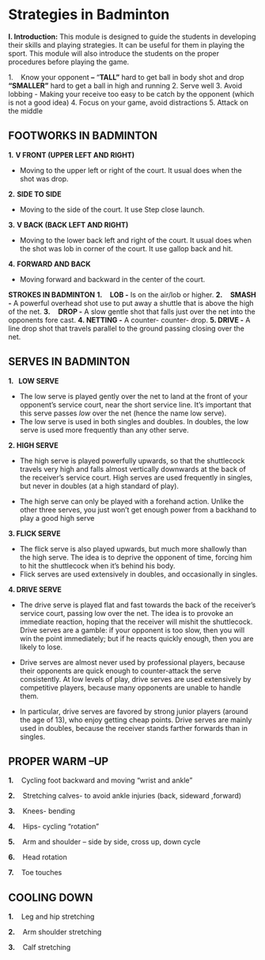 # Strategies in Badminton


**I. Introduction:** This module is designed to guide the students in developing their skills and playing strategies. It can be useful for them in playing the sport. This module will also introduce the students on the proper procedures before playing the game.

1.    Know your opponent **–** “**TALL”** hard to get ball in body shot and drop
	**“SMALLER”** hard to get a ball in high and running
2. Serve well
3. Avoid lobbing
	- Making your receive too easy to be catch by the opponent (which is not a good idea)
4. Focus on your game, avoid distractions
5. Attack on the middle

## FOOTWORKS IN BADMINTON

**1.** **V FRONT (UPPER LEFT AND RIGHT)**
- Moving to the upper left or right of the court. It usual does when the shot was drop.

**2.** **SIDE TO SIDE**
- Moving to the side of the court. It use Step close launch. 

**3.** **V BACK (BACK LEFT AND RIGHT)**
- Moving to the lower back left and right of the court. It usual does when the shot was lob in corner of the court. It use gallop back and hit.

**4.** **FORWARD AND BACK**
- Moving forward and backward in the center of the court.

**STROKES IN BADMINTON**
**1.**    **LOB -** Is on the air/lob or higher.
**2.**    **SMASH -** A powerful overhead shot use to put away a shuttle that is above the high of the net.
**3.**    **DROP -** A slow gentle shot that falls just over the net into the opponents fore cast.
**4. NETTING -** A counter- counter- drop.
**5. DRIVE -** A line drop shot that travels parallel to the ground passing closing over the net.

## SERVES IN BADMINTON
**1.   LOW SERVE**
- The low serve is played gently over the net to land at the front of your opponent’s service court, near the short service line. It’s important that this serve passes _low_ over the net (hence the name low serve).
- The low serve is used in both singles and doubles. In doubles, the low serve is used more frequently than any other serve.

**2. HIGH SERVE**
- The high serve is played powerfully upwards, so that the shuttlecock travels very high and falls almost vertically downwards at the back of the receiver’s service court. High serves are used frequently in singles, but never in doubles (at a high standard of play).

- The high serve can only be played with a forehand action. Unlike the other three serves, you just won’t get enough power from a backhand to play a good high serve

**3. FLICK SERVE**
- The flick serve is also played upwards, but much more shallowly than the high serve. The idea is to deprive the opponent of time, forcing him to hit the shuttlecock when it’s behind his body.
- Flick serves are used extensively in doubles, and occasionally in singles.

**4. DRIVE SERVE**
- The drive serve is played flat and fast towards the back of the receiver’s service court, passing low over the net. The idea is to provoke an immediate reaction, hoping that the receiver will mishit the shuttlecock. Drive serves are a gamble: if your opponent is too slow, then you will win the point immediately; but if he reacts quickly enough, then you are likely to lose.
- Drive serves are almost never used by professional players, because their opponents are quick enough to counter-attack the serve consistently. At low levels of play, drive serves are used extensively by competitive players, because many opponents are unable to handle them.

- In particular, drive serves are favored by strong junior players (around the age of 13), who enjoy getting cheap points. Drive serves are mainly used in doubles, because the receiver stands farther forwards than in singles.

## PROPER WARM –UP

**1.**    Cycling foot backward and moving “wrist and ankle”

**2.**    Stretching calves- to avoid ankle injuries (back, sideward ,forward)

**3.**    Knees- bending

**4.**    Hips- cycling “rotation”

**5.**    Arm and shoulder – side by side, cross up, down cycle

**6.**    Head rotation

**7.**    Toe touches

## COOLING DOWN

**1.**    Leg and hip stretching

**2.**    Arm shoulder stretching

**3.**    Calf stretching